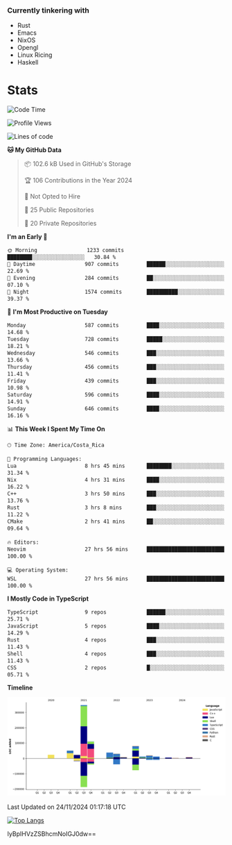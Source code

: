 ### Currently tinkering with
 - Rust
 - Emacs
 - NixOS
 - Opengl
 - Linux Ricing
 - Haskell

# Stats
<!--START_SECTION:waka-->
![Code Time](http://img.shields.io/badge/Code%20Time-972%20hrs%2010%20mins-blue)

![Profile Views](http://img.shields.io/badge/Profile%20Views-0-blue)

![Lines of code](https://img.shields.io/badge/From%20Hello%20World%20I%27ve%20Written-765.3%20thousand%20lines%20of%20code-blue)

**🐱 My GitHub Data** 

> 📦 102.6 kB Used in GitHub's Storage 
 > 
> 🏆 106 Contributions in the Year 2024
 > 
> 🚫 Not Opted to Hire
 > 
> 📜 25 Public Repositories 
 > 
> 🔑 20 Private Repositories 
 > 
**I'm an Early 🐤** 

```text
🌞 Morning                1233 commits        ████████░░░░░░░░░░░░░░░░░   30.84 % 
🌆 Daytime                907 commits         ██████░░░░░░░░░░░░░░░░░░░   22.69 % 
🌃 Evening                284 commits         ██░░░░░░░░░░░░░░░░░░░░░░░   07.10 % 
🌙 Night                  1574 commits        ██████████░░░░░░░░░░░░░░░   39.37 % 
```
📅 **I'm Most Productive on Tuesday** 

```text
Monday                   587 commits         ████░░░░░░░░░░░░░░░░░░░░░   14.68 % 
Tuesday                  728 commits         █████░░░░░░░░░░░░░░░░░░░░   18.21 % 
Wednesday                546 commits         ███░░░░░░░░░░░░░░░░░░░░░░   13.66 % 
Thursday                 456 commits         ███░░░░░░░░░░░░░░░░░░░░░░   11.41 % 
Friday                   439 commits         ███░░░░░░░░░░░░░░░░░░░░░░   10.98 % 
Saturday                 596 commits         ████░░░░░░░░░░░░░░░░░░░░░   14.91 % 
Sunday                   646 commits         ████░░░░░░░░░░░░░░░░░░░░░   16.16 % 
```


📊 **This Week I Spent My Time On** 

```text
🕑︎ Time Zone: America/Costa_Rica

💬 Programming Languages: 
Lua                      8 hrs 45 mins       ████████░░░░░░░░░░░░░░░░░   31.34 % 
Nix                      4 hrs 31 mins       ████░░░░░░░░░░░░░░░░░░░░░   16.22 % 
C++                      3 hrs 50 mins       ███░░░░░░░░░░░░░░░░░░░░░░   13.76 % 
Rust                     3 hrs 8 mins        ███░░░░░░░░░░░░░░░░░░░░░░   11.22 % 
CMake                    2 hrs 41 mins       ██░░░░░░░░░░░░░░░░░░░░░░░   09.64 % 

🔥 Editors: 
Neovim                   27 hrs 56 mins      █████████████████████████   100.00 % 

💻 Operating System: 
WSL                      27 hrs 56 mins      █████████████████████████   100.00 % 
```

**I Mostly Code in TypeScript** 

```text
TypeScript               9 repos             ██████░░░░░░░░░░░░░░░░░░░   25.71 % 
JavaScript               5 repos             ████░░░░░░░░░░░░░░░░░░░░░   14.29 % 
Rust                     4 repos             ███░░░░░░░░░░░░░░░░░░░░░░   11.43 % 
Shell                    4 repos             ███░░░░░░░░░░░░░░░░░░░░░░   11.43 % 
CSS                      2 repos             █░░░░░░░░░░░░░░░░░░░░░░░░   05.71 % 
```



**Timeline**

![Lines of Code chart](https://raw.githubusercontent.com/PandeCode/PandeCode/main/assets/bar_graph.png)


 Last Updated on 24/11/2024 01:17:18 UTC
<!--END_SECTION:waka-->
<!-- 
[![PandeCode's GitHub stats](https://github-readme-stats.vercel.app/api?username=PandeCode&theme=dracula&hide_border=true&show_icons=true)](https://github.com/anuraghazra/github-readme-stats)
-->
[![Top Langs](https://github-readme-stats.vercel.app/api/top-langs/?username=PandeCode&layout=compact&theme=dracula&hide_border=true)](https://github.com/anuraghazra/github-readme-stats)

IyBpIHVzZSBhcmNoIGJ0dw==
